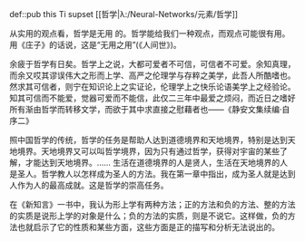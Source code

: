 def::pub this Ti supset [[哲学|λ:/Neural-Networks/元素/哲学]]


从实用的观点看，哲学是无用 的。哲学能给我们一种观点，而观点可能很有用。用《庄子》的话说，这是“无用之用”(《人间世》)。

余疲于哲学有日矣。哲学上之说，大都可爱者不可信，可信者不可爱。余知真理，而余又哎其谬误伟大之形而上学、高严之伦理学与存粹之美学，此吾人所酷嗜也。然求其可信者，则宁在知识论上之实证论，伦理学上之快乐论语美学上之经验论。知其可信而不能爱，觉器可爱而不能信，此仅二三年中最爱之烦闷，而近日之嗜好所有渐由哲学而转移文学，而欲于其中求直接之慰藉者也——《静安文集续编·自序二》

照中国哲学的传统，哲学的任务是帮助人达到道德境界和天地境界，特别是达到天地境界。天地境界又可以叫哲学境界，因为只有通过哲学，获得对宇宙的某些了解，才能达到天地境界。…… 生活在道德境界的人是贤人，生活在天地境界的人是圣人。哲学教人以怎样成为圣人的方法。我在第一章中指出，成为圣人就是达到人作为人的最高成就。这是哲学的崇高任务。

在《新知言》一书中，我认为形上学有两种方法；正的方法和负的方法、整的方法的实质是说形上学的对象是什么；负的方法的实质，则是不说它。这样做，负的方法也就启示了它的性质和某些方面，这些方面是正的描写和分析无法说出的。